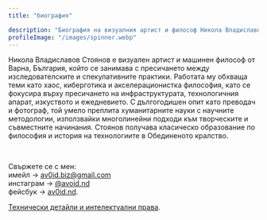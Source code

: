 ```yaml
---
title: "биография"

description: "Биография на визуалния артист и философ Никола Владиславов Стоянов. Включва биография, самостоятелни и съвместни изложби и публикации."
profileImage: "/images/spinner.webp"
---
```


Никола Владиславов Стоянов е визуален артист и машинен философ от Варна, България, който се занимава с пресичането между изследователските и спекулативните практики. Работата му обхваща теми като хаос, киберготика и акселерационистка философия, като се фокусира върху пресичането на инфраструктурата, технологичния апарат, изкуството и ежедневието. С дългогодишен опит като преводач и фотограф, той умело преплита хуманитарните науки с научните методологии, използвайки многолинейни подходи към творческите и съвместните начинания. Стоянов получава класическо образование по философия и история на технологиите в Обединеното кралство.

</br>

Свържете се с мен:</br>
имейл → [av0id.biz@gmail.com](mailto:av0id.biz@gmail.com)</br>
инстаграм → [@avoid.nd](https://www.instagram.com/avoid.nd/)</br>
фейсбук → [av0id.nd](https://www.facebook.com/av0id.nd/").

[Технически детайли и интелектуални права](/tech-spec/tech-spec).
